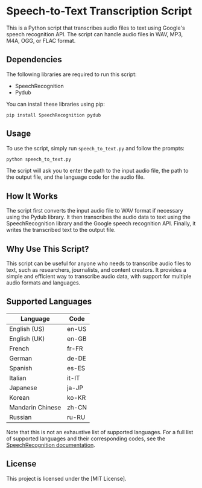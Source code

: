 # Speech-to-Text Transcription Script

This is a Python script that transcribes audio files to text using Google's speech recognition API. The script can handle audio files in WAV, MP3, M4A, OGG, or FLAC format.

## Dependencies

The following libraries are required to run this script:

- SpeechRecognition
- Pydub

You can install these libraries using pip:

```pip
pip install SpeechRecognition pydub
```

## Usage

To use the script, simply run `speech_to_text.py` and follow the prompts:

```python
python speech_to_text.py
```

The script will ask you to enter the path to the input audio file, the path to the output file, and the language code for the audio file.

## How It Works

The script first converts the input audio file to WAV format if necessary using the Pydub library. It then transcribes the audio data to text using the SpeechRecognition library and the Google speech recognition API. Finally, it writes the transcribed text to the output file.

## Why Use This Script?

This script can be useful for anyone who needs to transcribe audio files to text, such as researchers, journalists, and content creators. It provides a simple and efficient way to transcribe audio data, with support for multiple audio formats and languages.

## Supported Languages

Language | Code 
---------|------
English (US) | en-US 
English (UK) | en-GB 
French | fr-FR 
German | de-DE 
Spanish | es-ES 
Italian | it-IT 
Japanese | ja-JP 
Korean | ko-KR 
Mandarin Chinese | zh-CN 
Russian | ru-RU 

Note that this is not an exhaustive list of supported languages. For a full list of supported languages and their corresponding codes, see the [SpeechRecognition documentation](https://cloud.google.com/speech-to-text/docs/speech-to-text-supported-languages).

## License

This project is licensed under the [MIT License].
